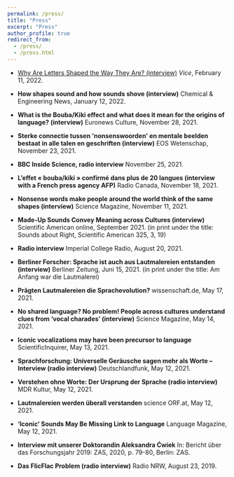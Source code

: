```yaml
---
permalink: /press/
title: "Press"
excerpt: "Press"
author_profile: true
redirect_from:
  - /press/
  - /press.html
---
```


- [Why Are Letters Shaped the Way They Are? (interview)](https://www.vice.com/en/article/4awqz3/why-are-letters-shaped-the-way-they-are)
  *Vice*, February 11, 2022.

- **How shapes sound and how sounds shove (interview)**
  Chemical & Engineering News, January 12, 2022.

- **What is the Bouba/Kiki effect and what does it mean for the origins of language? (interview)**
  Euronews Culture, November 28, 2021.

- **Sterke connectie tussen 'nonsenswoorden' en mentale beelden bestaat in alle talen en geschriften (interview)**
  EOS Wetenschap, November 23, 2021.

- **BBC Inside Science, radio interview**
  November 25, 2021.

- **L’effet « bouba/kiki » confirmé dans plus de 20 langues (interview with a French press agency AFP)**
  Radio Canada, November 18, 2021.

- **Nonsense words make people around the world think of the same shapes (interview)**
  Science Magazine, November 11, 2021.

- **Made-Up Sounds Convey Meaning across Cultures (interview)**
  Scientific American online, September 2021. (in print under the title: Sounds about Right, Scientific American 325, 3, 19)

- **Radio interview**
  Imperial College Radio, August 20, 2021.

- **Berliner Forscher: Sprache ist auch aus Lautmalereien entstanden (interview)**
  Berliner Zeitung, Juni 15, 2021. (in print under the title: Am Anfang war die Lautmalerei)

- **Prägten Lautmalereien die Sprachevolution?**
  wissenschaft.de, May 17, 2021.

- **No shared language? No problem! People across cultures understand clues from ‘vocal charades’ (interview)**
  Science Magazine, May 14, 2021.

- **Iconic vocalizations may have been precursor to language**
  ScientificInquirer, May 13, 2021.

- **Sprachforschung: Universelle Geräusche sagen mehr als Worte – Interview (radio interview)**
  Deutschlandfunk, May 12, 2021.

- **Verstehen ohne Worte: Der Ursprung der Sprache (radio interview)**
  MDR Kultur, May 12, 2021.

- **Lautmalereien werden überall verstanden**
  science ORF.at, May 12, 2021.

- **‘Iconic’ Sounds May Be Missing Link to Language**
  Language Magazine, May 12, 2021.

- **Interview mit unserer Doktorandin Aleksandra Ćwiek**
  In: Bericht über das Forschungsjahr 2019: ZAS, 2020, p. 79-80, Berlin: ZAS.

- **Das FlicFlac Problem (radio interview)**
  Radio NRW, August 23, 2019.
